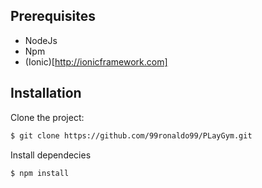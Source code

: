 ## Prerequisites

- NodeJs
- Npm 
- (Ionic)[http://ionicframework.com]

## Installation

Clone the project:

```sh
$ git clone https://github.com/99ronaldo99/PLayGym.git
```

Install dependecies

```sh
$ npm install
```
